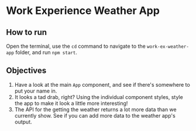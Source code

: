 # Work Experience Weather App

## How to run

Open the terminal, use the `cd` command to navigate to the `work-ex-weather-app` folder, and run `npm start`.

## Objectives

1. Have a look at the main `App` component, and see if there's somewhere to put your name in.
2. It looks a tad drab, right? Using the individual component styles, style the app to make it look a little more interesting!
3. The API for the getting the weather returns a lot more data than we currently show. See if you can add more data to the weather app's output.
